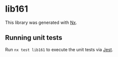 # lib161

This library was generated with [Nx](https://nx.dev).


## Running unit tests

Run `nx test lib161` to execute the unit tests via [Jest](https://jestjs.io).



